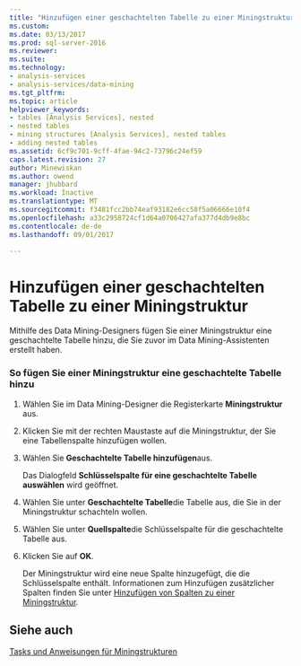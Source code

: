 ```yaml
---
title: "Hinzufügen einer geschachtelten Tabelle zu einer Miningstruktur | Microsoft Docs"
ms.custom: 
ms.date: 03/13/2017
ms.prod: sql-server-2016
ms.reviewer: 
ms.suite: 
ms.technology:
- analysis-services
- analysis-services/data-mining
ms.tgt_pltfrm: 
ms.topic: article
helpviewer_keywords:
- tables [Analysis Services], nested
- nested tables
- mining structures [Analysis Services], nested tables
- adding nested tables
ms.assetid: 6cf9c701-9cff-4fae-94c2-73796c24ef59
caps.latest.revision: 27
author: Minewiskan
ms.author: owend
manager: jhubbard
ms.workload: Inactive
ms.translationtype: MT
ms.sourcegitcommit: f3481fcc2bb74eaf93182e6cc58f5a06666e10f4
ms.openlocfilehash: a33c2958724cf1d64a0706427afa377d4db9e8bc
ms.contentlocale: de-de
ms.lasthandoff: 09/01/2017

---
```

# <a name="add-a-nested-table-to-a-mining-structure"></a>Hinzufügen einer geschachtelten Tabelle zu einer Miningstruktur
  Mithilfe des Data Mining-Designers fügen Sie einer Miningstruktur eine geschachtelte Tabelle hinzu, die Sie zuvor im Data Mining-Assistenten erstellt haben.  
  
### <a name="to-add-a-nested-table-to-a-mining-structure"></a>So fügen Sie einer Miningstruktur eine geschachtelte Tabelle hinzu  
  
1.  Wählen Sie im Data Mining-Designer die Registerkarte **Miningstruktur** aus.  
  
2.  Klicken Sie mit der rechten Maustaste auf die Miningstruktur, der Sie eine Tabellenspalte hinzufügen wollen.  
  
3.  Wählen Sie **Geschachtelte Tabelle hinzufügen**aus.  
  
     Das Dialogfeld **Schlüsselspalte für eine geschachtelte Tabelle auswählen** wird geöffnet.  
  
4.  Wählen Sie unter **Geschachtelte Tabelle**die Tabelle aus, die Sie in der Miningstruktur schachteln wollen.  
  
5.  Wählen Sie unter **Quellspalte**die Schlüsselspalte für die geschachtelte Tabelle aus.  
  
6.  Klicken Sie auf **OK**.  
  
     Der Miningstruktur wird eine neue Spalte hinzugefügt, die die Schlüsselspalte enthält. Informationen zum Hinzufügen zusätzlicher Spalten finden Sie unter [Hinzufügen von Spalten zu einer Miningstruktur](../../analysis-services/data-mining/add-columns-to-a-mining-structure.md).  
  
## <a name="see-also"></a>Siehe auch  
 [Tasks und Anweisungen für Miningstrukturen](../../analysis-services/data-mining/mining-structure-tasks-and-how-tos.md)  
  
  

